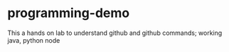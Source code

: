 # programming-demo
This a hands on lab to understand github and github commands; working java, python node
